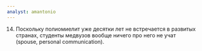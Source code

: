 ```yaml
---
analyst: amantonio
---
```


14. Поскольку полиомиелит уже десятки лет не встречается в развитых странах, студенты медвузов вообще ничего про него не учат (spouse, personal communication).
